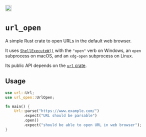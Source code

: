 [<img alt="crates.io" src="https://img.shields.io/crates/v/url_open.svg?style=for-the-badge&color=fc8d62&logo=rust" height="20">](https://crates.io/crates/url_open)

# `url_open`

A simple Rust crate to open URLs in the default web browser.

It uses [`ShellExecuteW()`](https://learn.microsoft.com/en-us/windows/win32/api/shellapi/nf-shellapi-shellexecutew) with the `"open"` verb on Windows, an `open` subprocess on macOS, and an `xdg-open` subprocess on Linux.

Its public API depends on the [`url` crate](https://crates.io/crates/url).

## Usage

```rust
use url::Url;
use url_open::UrlOpen;

fn main() {
    Url::parse("https://www.example.com/")
        .expect("URL should be parsable")
        .open()
        .expect("should be able to open URL in web browser");
}
```
